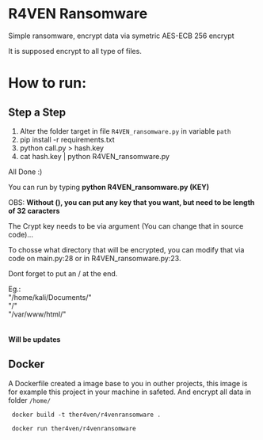 # R4VEN Ransomware
Simple ransomware, encrypt data via symetric AES-ECB 256 encrypt

It is supposed encrypt to all type of files. 

# How to run:

## Step a Step

1. Alter the folder target in file `R4VEN_ransomware.py` in variable `path`
1. pip install -r requirements.txt
1. python call.py > hash.key
1. cat hash.key | python R4VEN_ransomware.py

All Done :)

You can run by typing **python R4VEN_ransomware.py (KEY)**

OBS: **Without (), you can put any key that you want, but need to be length of 32 caracters**

The Crypt key needs to be via argument (You can change that in source code)...


To chosse what directory that will be encrypted, you can modify that via code on main.py:28 or in R4VEN_ransomware.py:23.

Dont forget to put an / at the end.

Eg.: <br>"/home/kali/Documents/" <br>
     "/"<br>
     "/var/www/html/"
<br><br><br>
**Will be updates**


## Docker

A Dockerfile created a image base to you in outher projects, this image is for example this project in your machine in safeted. And encrypt all data in folder `/home/`

     docker build -t ther4ven/r4venransomware .

     docker run ther4ven/r4venransomware